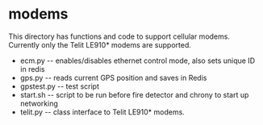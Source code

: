 # modems

This directory has functions and code to support cellular modems.
Currently only the Telit LE910* modems are supported.

* ecm.py -- enables/disables ethernet control mode, also sets unique ID in redis
* gps.py -- reads current GPS position and saves in Redis
* gpstest.py -- test script
* start.sh -- script to be run before fire detector and chrony to start up networking
* telit.py -- class interface to Telit LE910* modems.

